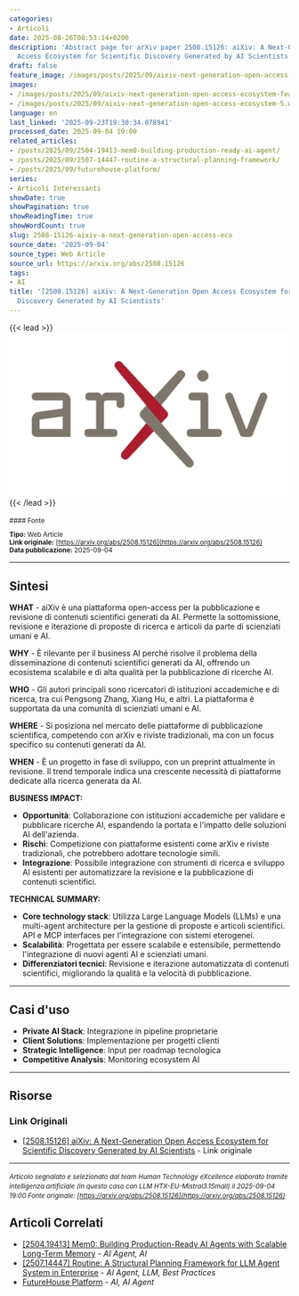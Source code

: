 ```yaml
---
categories:
- Articoli
date: 2025-08-26T08:53:14+0200
description: 'Abstract page for arXiv paper 2508.15126: aiXiv: A Next-Generation Open
  Access Ecosystem for Scientific Discovery Generated by AI Scientists'
draft: false
feature_image: /images/posts/2025/09/aixiv-next-generation-open-access-ecosystem-featured.webp
images:
- /images/posts/2025/09/aixiv-next-generation-open-access-ecosystem-featured.webp
- /images/posts/2025/09/aixiv-next-generation-open-access-ecosystem-5.webp
language: en
last_linked: '2025-09-23T19:30:34.078941'
processed_date: 2025-09-04 19:00
related_articles:
- /posts/2025/09/2504-19413-mem0-building-production-ready-ai-agent/
- /posts/2025/09/2507-14447-routine-a-structural-planning-framework/
- /posts/2025/09/futurehouse-platform/
series:
- Articoli Interessanti
showDate: true
showPagination: true
showReadingTime: true
showWordCount: true
slug: 2508-15126-aixiv-a-next-generation-open-access-eco
source_date: '2025-09-04'
source_type: Web Article
source_url: https://arxiv.org/abs/2508.15126
tags:
- AI
title: '[2508.15126] aiXiv: A Next-Generation Open Access Ecosystem for Scientific
  Discovery Generated by AI Scientists'
---
```


{{< lead >}}
![Featured image](/images/posts/2025/09/aixiv-next-generation-open-access-ecosystem-featured.webp)
{{< /lead >}}

<small>
#### Fonte

**Tipo:** Web Article  
**Link originale:** [https://arxiv.org/abs/2508.15126](https://arxiv.org/abs/2508.15126)  
**Data pubblicazione:** 2025-09-04

</small>

---

## Sintesi

**WHAT** - aiXiv è una piattaforma open-access per la pubblicazione e revisione di contenuti scientifici generati da AI. Permette la sottomissione, revisione e iterazione di proposte di ricerca e articoli da parte di scienziati umani e AI.

**WHY** - È rilevante per il business AI perché risolve il problema della disseminazione di contenuti scientifici generati da AI, offrendo un ecosistema scalabile e di alta qualità per la pubblicazione di ricerche AI.

**WHO** - Gli autori principali sono ricercatori di istituzioni accademiche e di ricerca, tra cui Pengsong Zhang, Xiang Hu, e altri. La piattaforma è supportata da una comunità di scienziati umani e AI.

**WHERE** - Si posiziona nel mercato delle piattaforme di pubblicazione scientifica, competendo con arXiv e riviste tradizionali, ma con un focus specifico su contenuti generati da AI.

**WHEN** - È un progetto in fase di sviluppo, con un preprint attualmente in revisione. Il trend temporale indica una crescente necessità di piattaforme dedicate alla ricerca generata da AI.

**BUSINESS IMPACT:**
- **Opportunità**: Collaborazione con istituzioni accademiche per validare e pubblicare ricerche AI, espandendo la portata e l'impatto delle soluzioni AI dell'azienda.
- **Rischi**: Competizione con piattaforme esistenti come arXiv e riviste tradizionali, che potrebbero adottare tecnologie simili.
- **Integrazione**: Possibile integrazione con strumenti di ricerca e sviluppo AI esistenti per automatizzare la revisione e la pubblicazione di contenuti scientifici.

**TECHNICAL SUMMARY:**
- **Core technology stack**: Utilizza Large Language Models (LLMs) e una multi-agent architecture per la gestione di proposte e articoli scientifici. API e MCP interfaces per l'integrazione con sistemi eterogenei.
- **Scalabilità**: Progettata per essere scalabile e estensibile, permettendo l'integrazione di nuovi agenti AI e scienziati umani.
- **Differenziatori tecnici**: Revisione e iterazione automatizzata di contenuti scientifici, migliorando la qualità e la velocità di pubblicazione.

---

## Casi d'uso

- **Private AI Stack**: Integrazione in pipeline proprietarie
- **Client Solutions**: Implementazione per progetti clienti
- **Strategic Intelligence**: Input per roadmap tecnologica
- **Competitive Analysis**: Monitoring ecosystem AI

---



## Risorse

### Link Originali
- [[2508.15126] aiXiv: A Next-Generation Open Access Ecosystem for Scientific Discovery Generated by AI Scientists](https://arxiv.org/abs/2508.15126) - Link originale


---

*<small>Articolo segnalato e selezionato dal team Human Technology eXcellence elaborato tramite intelligenza artificiale (in questo caso con LLM HTX-EU-Mistral3.1Small) il 2025-09-04 19:00
Fonte originale: [https://arxiv.org/abs/2508.15126](https://arxiv.org/abs/2508.15126)</small>*

## Articoli Correlati

- [[2504.19413] Mem0: Building Production-Ready AI Agents with Scalable Long-Term Memory](/posts/2025/09/2504-19413-mem0-building-production-ready-ai-agent/) - *AI Agent, AI*
- [[2507.14447] Routine: A Structural Planning Framework for LLM Agent System in Enterprise](/posts/2025/09/2507-14447-routine-a-structural-planning-framework/) - *AI Agent, LLM, Best Practices*
- [FutureHouse Platform](/posts/2025/09/futurehouse-platform/) - *AI, AI Agent*